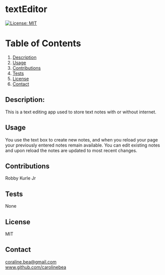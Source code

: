 # textEditor

  [![License: MIT](https://img.shields.io/badge/License-MIT-yellow.svg)](https://opensource.org/licenses/MIT)
  # Table of Contents
1. [Description](#description)
2. [Usage](#usage)
3. [Contributions](#contributions)
4. [Tests](#tests)
5. [License](#license)
6. [Contact](#contact)
## Description:
This is a text editing app used to store text notes with or without internet.
## Usage
You use the text box to create new notes, and when you reload your page your previously entered notes remain available. You can edit existing notes and upon reload the notes are updated to most recent changes.
## Contributions 
Robby Kurle Jr
## Tests
None
## License
MIT
## Contact
coraline.bea@gmail.com
<br>
www.github.com/carolinebea
